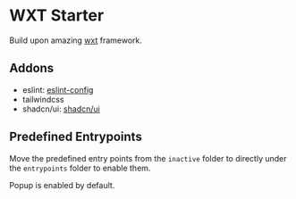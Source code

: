 # WXT Starter

Build upon amazing [wxt](wxt.dev) framework.

## Addons

- eslint: [eslint-config](https://github.com/antfu/eslint-config)
- tailwindcss
- shadcn/ui: [shadcn/ui](https://ui.shadcn.com)

## Predefined Entrypoints

Move the predefined entry points from the `inactive` folder to directly under the `entrypoints` folder to enable them.

Popup is enabled by default.
